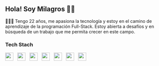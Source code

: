 ## Hola! Soy Milagros 👋🏼

👩🏽‍💻 Tengo 22 años, me apasiona la tecnología y estoy en el camino de aprendizaje de la programación Full-Stack. Estoy abierta a desafíos y en búsqueda de un trabajo que me permita crecer en este campo.


### Tech Stach

<img align="left" width="26px" style="padding-right:10px;" src="https://cdn.jsdelivr.net/gh/devicons/devicon@latest/icons/html5/html5-original.svg" />
<img align="left" width="26px" style="padding-right:10px;" src="https://cdn.jsdelivr.net/gh/devicons/devicon@latest/icons/css3/css3-original.svg" />
<img align="left" width="26px" style="padding-right:10px;" src="https://cdn.jsdelivr.net/gh/devicons/devicon@latest/icons/tailwindcss/tailwindcss-original-wordmark.svg" />
<img align="left" width="26px" style="padding-right:10px;" src="https://cdn.jsdelivr.net/gh/devicons/devicon@latest/icons/javascript/javascript-original.svg" />
<img align="left" width="26px" style="padding-right:10px;" src="https://cdn.jsdelivr.net/gh/devicons/devicon@latest/icons/typescript/typescript-original.svg" />
<img align="left" width="26px" style="padding-right:10px;" src="https://cdn.jsdelivr.net/gh/devicons/devicon@latest/icons/react/react-original.svg" />
<img align="left" width="26px" style="padding-right:10px;" src="https://cdn.jsdelivr.net/gh/devicons/devicon@latest/icons/postgresql/postgresql-original.svg" />
          
          
 
